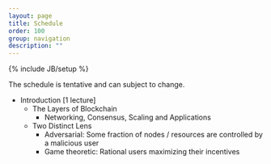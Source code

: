 ```yaml
---
layout: page
title: Schedule
order: 100
group: navigation
description: ""
---
```

{% include JB/setup %}

The schedule is tentative and can subject to change.


- Introduction [1 lecture]
  - The Layers of Blockchain
    - Networking, Consensus, Scaling and Applications
  - Two Distinct Lens
    - Adversarial: Some fraction of nodes / resources are controlled by a malicious user
    - Game theoretic: Rational users maximizing their incentives

                            
